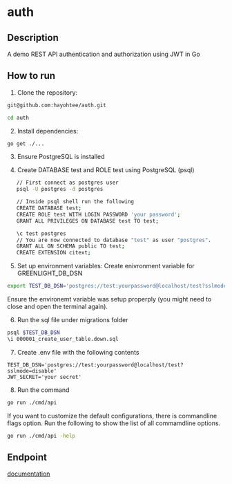 # auth

## Description
A demo REST API authentication and authorization using JWT in Go

## How to run
1. Clone the repository:

  ```bash
  git@github.com:hayohtee/auth.git

  cd auth
  ```
2. Install dependencies:

  ```bash
  go get ./...
  ```
3. Ensure PostgreSQL is installed
   
4. Create DATABASE test and ROLE test using PostgreSQL (psql)

```bash
   // First connect as postgres user
   psql -U postgres -d postgres

   // Inside psql shell run the following
   CREATE DATABASE test;
   CREATE ROLE test WITH LOGIN PASSWORD 'your password';
   GRANT ALL PRIVILEGES ON DATABASE test TO test;

   \c test postgres
   // You are now connected to database "test" as user "postgres".
   GRANT ALL ON SCHEMA public TO test;
   CREATE EXTENSION citext;
 ```

5. Set up environment variables:
  Create enivronment variable for GREENLIGHT_DB_DSN

  ```bash
  export TEST_DB_DSN='postgres://test:yourpassword@localhost/test?sslmode=disable';
  ```
  Ensure the environemt variable was setup properply (you might need to close and open the terminal again).

6. Run the sql file under migrations folder

  ```bash
  psql $TEST_DB_DSN
  \i 000001_create_user_table.down.sql
  ```
7. Create .env file with the following contents

```
TEST_DB_DSN='postgres://test:yourpassword@localhost/test?sslmode=disable'
JWT_SECRET='your secret'
```

8. Run the command
   
```bash
go run ./cmd/api
```

  If you want to customize the default configurations, there is commandline flags option. Run the following
  to show the list of all commamdline options.
  
  ```bash
  go run ./cmd/api -help 
  ```

## Endpoint
[documentation](https://app.swaggerhub.com/apis-docs/OlamilekanAkintilebo/test/1.0.0)
